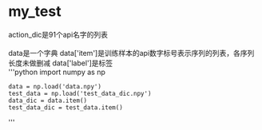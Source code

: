 # my_test
action_dic是91个api名字的列表 <br>  
data是一个字典 data['item']是训练样本的api数字标号表示序列的列表，各序列长度未做删减  data['label']是标签 <br>
'''python
    import numpy as np

    data = np.load('data.npy')
    test_data = np.load('test_data_dic.npy')
    data_dic = data.item()
    test_data_dic = test_data.item()
'''
